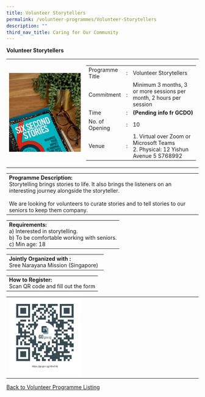 ```yaml
---
title: Volunteer Storytellers
permalink: /volunteer-programmes/Volunteer-Storytellers
description: ""
third_nav_title: Caring for Our Community
---
```

**Volunteer Storytellers**

<table border="0" width="100%">
	<tr>
		<td width="40%">
			<img src="/images/Storytellers%201.png" style="width=200px;height=auto;"/>
		</td>
		<td width="60%">
			<table border="0" width="100%">
				<tr>
					<td width="20%">
						Programme Title
					</td>
					<td width="5%">
						:
					</td>
					<td  width="75%">
						Volunteer Storytellers
					</td>
				</tr>
				<tr>
					<td width="20%">
						Commitment
					</td>
					<td width="5%">
						:
					</td>
					<td  width="75%">
						   Minimum 3 months, 3 or more sessions per month, 2 hours per session
					</td>
				</tr>
				<tr>
					<td width="20%">
						Time
					</td>
					<td width="5%">
						:
					</td>
					<td  width="75%">
						<b>(Pending info fr GCDO)</b>
					</td>
				</tr>
				<tr>
					<td width="20%">
						No. of Opening
					</td>
					<td width="5%">
						:
					</td>
					<td  width="75%">
						10
					</td>
				</tr>
				<tr>
					<td width="20%">
						Venue
					</td>
					<td width="5%">
						:
					</td>
					<td  width="75%">
1.	   Virtual over Zoom or Microsoft Teams
<br>2.	Physical: 12 Yishun Avenue 5 S768992
					</td>
				</tr>
			</table>
		</td>
	</tr>
</table>

<table border="0" width="100%">
	<tr>
		<td>
			<b>Programme Description:</b><br>
			Storytelling brings stories to life. It also brings the listeners on an interesting journey alongside the storyteller.<br>     
<br>We are looking for volunteers to curate stories and to tell stories to our seniors to keep them company. 
		</td>
	</tr>
</table>

<table border="0" width="100%">
	<tr>
		<td>
			<b>Requirements:</b><br>
			a) Interested in storytelling. 
<br>b)	   To be comfortable working with seniors.
<br>c)	Min age: 18
		</td>
	</tr>
</table>

<table border="0" width="100%">
	<tr>
		<td>
			<b>Jointly Organized with :</b><br>Sree Narayana Mission (Singapore)
			&nbsp;
		</td>
	</tr>
</table>

<table border="0" width="100%">
	<tr>
		<td>
			<b>How to Register:</b><br>
			Scan QR code and fill out the form<br>
		</td>
	</tr>
</table>

<table border="0" width="100%">
	<tr>
		<td width="40%">
			<img src="/images/Volunteer%20Storytellers-QR.png" style="width=200px;height=auto;"/>
		</td>
		<td>
			&nbsp;
		</td>
	</tr>
	</table>
	
<a href="/volunteer-programmes/Programmes">
	Back to Volunteer Programme Listing
	</a>